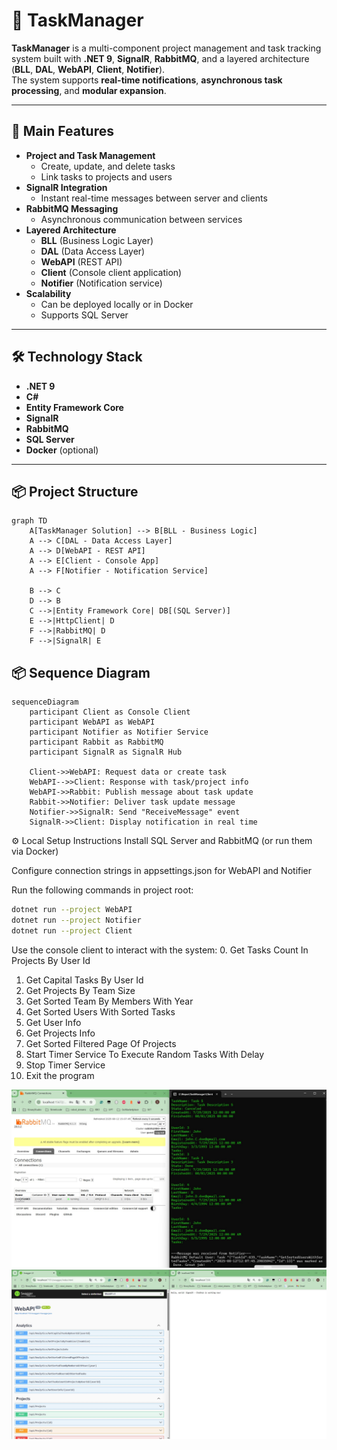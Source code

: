 # 📝 TaskManager

**TaskManager** is a multi-component project management and task tracking system built with **.NET 9**, **SignalR**, **RabbitMQ**, and a layered architecture (**BLL**, **DAL**, **WebAPI**, **Client**, **Notifier**).  
The system supports **real-time notifications**, **asynchronous task processing**, and **modular expansion**.

---

## 🚀 Main Features
- **Project and Task Management**
  - Create, update, and delete tasks
  - Link tasks to projects and users
- **SignalR Integration**
  - Instant real-time messages between server and clients
- **RabbitMQ Messaging**
  - Asynchronous communication between services
- **Layered Architecture**
  - **BLL** (Business Logic Layer)
  - **DAL** (Data Access Layer)
  - **WebAPI** (REST API)
  - **Client** (Console client application)
  - **Notifier** (Notification service)
- **Scalability**
  - Can be deployed locally or in Docker
  - Supports SQL Server

---

## 🛠 Technology Stack
- **.NET 9**
- **C#**
- **Entity Framework Core**
- **SignalR**
- **RabbitMQ**
- **SQL Server**
- **Docker** (optional)

---

## 📦 Project Structure
```mermaid
graph TD
    A[TaskManager Solution] --> B[BLL - Business Logic]
    A --> C[DAL - Data Access Layer]
    A --> D[WebAPI - REST API]
    A --> E[Client - Console App]
    A --> F[Notifier - Notification Service]

    B --> C
    D --> B
    C -->|Entity Framework Core| DB[(SQL Server)]
    E -->|HttpClient| D
    F -->|RabbitMQ| D
    F -->|SignalR| E
```

## 📦 Sequence Diagram
```mermaid
sequenceDiagram
    participant Client as Console Client
    participant WebAPI as WebAPI
    participant Notifier as Notifier Service
    participant Rabbit as RabbitMQ
    participant SignalR as SignalR Hub

    Client->>WebAPI: Request data or create task
    WebAPI-->>Client: Response with task/project info
    WebAPI->>Rabbit: Publish message about task update
    Rabbit->>Notifier: Deliver task update message
    Notifier->>SignalR: Send "ReceiveMessage" event
    SignalR->>Client: Display notification in real time
```

⚙️ Local Setup Instructions
Install SQL Server and RabbitMQ (or run them via Docker)

Configure connection strings in appsettings.json for WebAPI and Notifier

Run the following commands in project root:

```bash
dotnet run --project WebAPI
dotnet run --project Notifier
dotnet run --project Client
```

Use the console client to interact with the system:
0. Get Tasks Count In Projects By User Id
1. Get Capital Tasks By User Id
2. Get Projects By Team Size
3. Get Sorted Team By Members With Year
4. Get Sorted Users With Sorted Tasks
5. Get User Info
6. Get Projects Info
7. Get Sorted Filtered Page Of Projects
8. Start Timer Service To Execute Random Tasks With Delay
9. Stop Timer Service
10. Exit the program

<img src="Img_1.jpg" style="max-width: 100%; height: auto;"/>

<img src="Img_2.jpg" style="max-width: 100%; height: auto;"/>